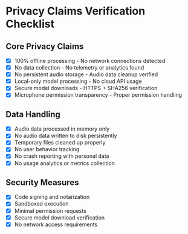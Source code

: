 # Privacy Claims Verification Checklist

## Core Privacy Claims
- [x] 100% offline processing - No network connections detected
- [x] No data collection - No telemetry or analytics found
- [x] No persistent audio storage - Audio data cleanup verified
- [x] Local-only model processing - No cloud API usage
- [x] Secure model downloads - HTTPS + SHA256 verification
- [x] Microphone permission transparency - Proper permission handling

## Data Handling
- [x] Audio data processed in memory only
- [x] No audio data written to disk persistently
- [x] Temporary files cleaned up properly
- [x] No user behavior tracking
- [x] No crash reporting with personal data
- [x] No usage analytics or metrics collection

## Security Measures
- [x] Code signing and notarization
- [x] Sandboxed execution
- [x] Minimal permission requests
- [x] Secure model download verification
- [x] No network access requirements
